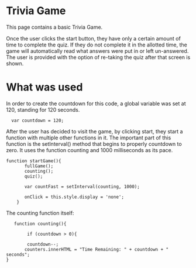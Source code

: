 # Trivia Game
This page contains a basic Trivia Game.

Once the user clicks the start button, they have only a certain amount of time to complete the quiz. If they do not complete it in the allotted time, the game will automatically read what answers were put in or left un-answered. The user is provided with the option of re-taking the quiz after that screen is shown.


# What was used

In order to create the countdown for this code, a global variable was set at 120, standing for 120 seconds. 

```
  var countdown = 120;

```

After the user has decided to visit the game, by clicking start, they start a function with multiple other functions in it. The important part of this function is the setInterval() method that begins to properly countdown to zero. It uses the function counting and 1000 milliseconds as its pace. 

```
function startGame(){
       fullGame();
       counting();
       quiz();
       
       var countFast = setInterval(counting, 1000);

       onClick = this.style.display = 'none';
    }
```
The counting function itself:

```
   function counting(){
   
        if (countdown > 0){

        countdown--;
       counters.innerHTML = "Time Remaining: " + countdown + " seconds";
}
```